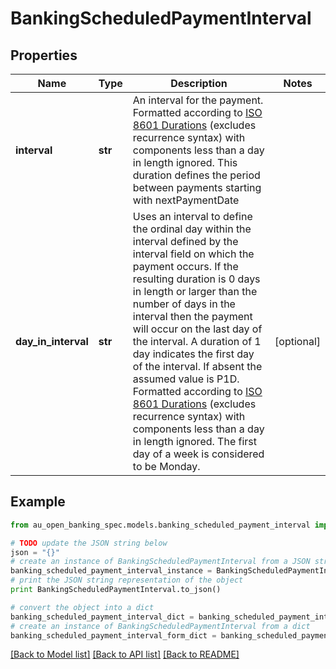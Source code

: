 # BankingScheduledPaymentInterval


## Properties

Name | Type | Description | Notes
------------ | ------------- | ------------- | -------------
**interval** | **str** | An interval for the payment. Formatted according to [ISO 8601 Durations](https://en.wikipedia.org/wiki/ISO_8601#Durations)  (excludes recurrence syntax) with components less than a day in length ignored. This duration defines the period between payments starting with nextPaymentDate | 
**day_in_interval** | **str** | Uses an interval to define the ordinal day within the interval defined by the interval field on which the payment occurs. If the resulting duration is 0 days in length or larger than the number of days in the interval then the payment will occur on the last day of the interval. A duration of 1 day indicates the first day of the interval. If absent the assumed value is P1D. Formatted according to [ISO 8601 Durations](https://en.wikipedia.org/wiki/ISO_8601#Durations) (excludes recurrence syntax) with components less than a day in length ignored. The first day of a week is considered to be Monday. | [optional] 

## Example

```python
from au_open_banking_spec.models.banking_scheduled_payment_interval import BankingScheduledPaymentInterval

# TODO update the JSON string below
json = "{}"
# create an instance of BankingScheduledPaymentInterval from a JSON string
banking_scheduled_payment_interval_instance = BankingScheduledPaymentInterval.from_json(json)
# print the JSON string representation of the object
print BankingScheduledPaymentInterval.to_json()

# convert the object into a dict
banking_scheduled_payment_interval_dict = banking_scheduled_payment_interval_instance.to_dict()
# create an instance of BankingScheduledPaymentInterval from a dict
banking_scheduled_payment_interval_form_dict = banking_scheduled_payment_interval.from_dict(banking_scheduled_payment_interval_dict)
```
[[Back to Model list]](../README.md#documentation-for-models) [[Back to API list]](../README.md#documentation-for-api-endpoints) [[Back to README]](../README.md)


